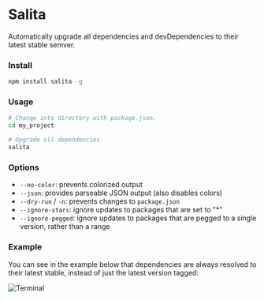 Salita
======

Automatically upgrade all dependencies and devDependencies to their latest
stable semver.

### Install ###

``` bash
npm install salita -g
```

### Usage ###

``` bash
# Change into directory with package.json.
cd my_project

# Upgrade all dependencies.
salita
```

### Options ###
 - `--no-color`: prevents colorized output
 - `--json`: provides parseable JSON output (also disables colors)
 - `--dry-run` / `-n`: prevents changes to `package.json`
 - `--ignore-stars`: ignore updates to packages that are set to "*"
 - `--ignore-pegged`: ignore updates to packages that are pegged to a single version, rather than a range

### Example ###

You can see in the example below that dependencies are always resolved to
their latest stable, instead of just the latest version tagged:

![Terminal](http://tbranyen.com/u/7bc20890.png)
